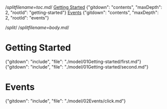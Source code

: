 /*splitfilename=toc.md*/
[Getting Started](#getting-started)
{"gitdown": "contents", "maxDepth": 2, "rootId": "getting-started"}
[Events](#events)
{"gitdown": "contents", "maxDepth": 2, "rootId": "events"}

/*split*/
/*splitfilename=body.md*/
# Getting Started
{"gitdown": "include", "file": "./model/01Getting-started/first.md"}
{"gitdown": "include", "file": "./model/01Getting-started/second.md"}

# Events
{"gitdown": "include", "file": "./model/02Events/click.md"}
